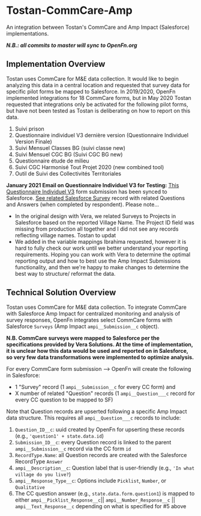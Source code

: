 # Tostan-CommCare-Amp
An integration between Tostan's CommCare and Amp Impact (Salesforce) implementations.

***N.B.: all commits to master will sync to OpenFn.org***

## Implementation Overview
Tostan uses CommCare for M&E data collection. It would like to begin analyzing this data in a central location and requested that survey data for specific pilot forms be mapped to Salesforce. In 2019/2020, OpenFn implemented integrations for 18 CommCare forms, but in May 2020 Tostan requested that integrations only be activated for the following pilot forms, but have not been tested as Tostan is deliberating on how to report on this data. 
1. Suivi prison
2. Questionnaire individuel V3 dernière version (Questionnaire Individuel Version Finale)
3. Suivi Mensuel Classes BG (suivi classe new) 
4. Suivi Mensuel CGC BG (Suivi CGC BG new)
5. Questionnaire étude de milieu
6. Suivi CGC Harmonisé Tout Projet 2020 (new combined tool)
7. Outil de Suivi des Collectivités Territoriales


**January 2021 Email on Questionnaire Individuel V3 for Testing:**
[This Questionnaire Individuel V3](https://www.commcarehq.org/a/seratostan/reports/form_data/1c9f75b6-e14a-4ae5-ab20-afaa0ace1913/) form submission has been synced to Salesforce. [See related Salesforce Survey](https://tostan.my.salesforce.com/?ec=302&startURL=%2Fvisualforce%2Fsession%3Furl%3Dhttps%253A%252F%252Ftostan.lightning.force.com%252Flightning%252Fr%252Fampi__Question__c%252Fa2t1Y000004GQJvQAO%252Frelated%252Fampi__Questions__r%252Fview) record with related Questions and Answers (when completed by respondent). Please note...
- In the original design with Vera, we related Surveys to Projects in Salesforce based on the reported Village Name. The Project ID field was missing from production all together and I did not see any records reflecting village names. Tostan to updat
- We added in the variable mappings Ibrahima requested, however it is hard to fully check our work until we better understand your reporting requirements. Hoping you can work with Vera to determine the optimal reporting output and how to best use the Amp Impact Submissions functionality, and then we're happy to make changes to determine the best way to structure/ reformat the data. 

## Technical Solution Overview
Tostan uses CommCare for M&E data collection. To integrate CommCare with Salesforce Amp Impact for centralized monitoring and analysis of survey responses, OpenFn integrates select CommCare forms with Salesforce `Surveys` (Amp Impact `ampi__Submission__c` object). 

**N.B. CommCare surveys were mapped to Salesforce per the specifications provided by Vera Solutions. At the time of implementation, it is unclear how this data would be used and reported on in Salesforce, so very few data transformations were implemented to optimize analysis.**

For every CommCare form submission --> OpenFn will create the following in Salesforce: 
- 1 "Survey" record (1 `ampi__Submission__c` for every CC form) and 
- X number of related "Question" records (1 `ampi__Question___c` record for every CC question to be mapped to SF)

Note that Question records are upserted following a specific Amp Impact data structure. This requires all `ampi__Question___c` records to include: 
1. `Question_ID__c`: uuid created by OpenFn for upserting these records (e.g., `'question1' + state.data.id`)
2. `Submission_ID__c`: every Question record is linked to the parent `ampi__Submission__c` record via the CC form `id`
3. `RecordType.Name`: all Question records are created with the Salesforce RecordType `Answer`
4. `ampi__Description__c`: Question label that is user-friendly (e.g., `'In what village do you live?`)
5. `ampi__Response_Type__c`: Options include `Picklist`, `Number`, or `Qualitative`
6. The CC question answer (e.g., `state.data.form.question1`) is mapped to either `ampi__Picklist_Response__c`|| `ampi__Number_Response__c` || `ampi__Text_Response__c` depending on what is specified for #5 above
